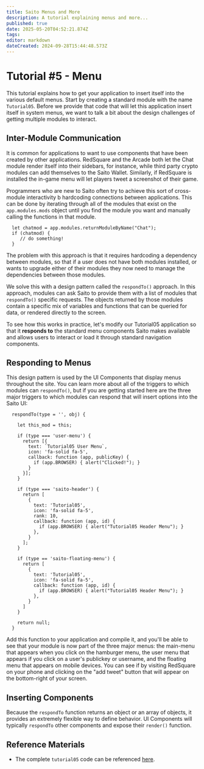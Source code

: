 ```yaml
---
title: Saito Menus and More
description: A tutorial explaining menus and more...
published: true
date: 2025-05-20T04:52:21.874Z
tags: 
editor: markdown
dateCreated: 2024-09-28T15:44:48.573Z
---
```


# Tutorial #5 - Menu

This tutorial explains how to get your application to insert itself into the various default menus. Start by creating a standard module with the name ```Tutorial05```. Before we provide that code that will let this application insert itself in system menus, we want to talk a bit about the design challenges of getting multiple modules to interact.

## Inter-Module Communication

It is common for applications to want to use components that have been created by other applications. RedSquare and the Arcade both let the Chat module render itself into their sidebars, for instance, while third party crypto modules can add themselves to the Saito Wallet. Similarly, if RedSquare is installed the in-game menu will let players tweet a screenshot of their game.

Programmers who are new to Saito often try to achieve this sort of cross-module interactivity b hardcoding connections between applications. This can be done by iterating through all of the modules that exist on the ```app.modules.mods``` object until you find the module you want and manually calling the functions in that module. 

```
  let chatmod = app.modules.returnModuleByName("Chat");
  if (chatmod) {
     // do something!
  }
```

The problem with this approach is that it requires hardcoding a dependency between modules, so that if a user does not have both modules installed, or wants to upgrade either of their modules they now need to manage the dependencies between those modules.

We solve this with a design pattern called the ```respondTo()``` approach. In this approach, modules can ask Saito to provide them with a list of modules that ```respondTo()``` specific requests. The objects returned by those modules contain a specific mix of variables and functions that can be queried for data, or rendered directly to the screen.

To see how this works in practice, let's modify our Tutorial05 application so that it **responds to** the standard menu components  Saito makes available and allows users to interact or load it through standard navigation components.

## Responding to Menus

This design pattern is used by the UI Components that display menus throughout the site. You can learn more about all of the triggers to which modules can ```respondTo()```, but if you are getting started here are the three major triggers to which modules can respond that will insert options into the Saito UI:

```
  respondTo(type = '', obj) {

    let this_mod = this;

    if (type === 'user-menu') {
      return [{
        text: `Tutorial05 User Menu`,
        icon: 'fa-solid fa-5',
        callback: function (app, publicKey) {
          if (app.BROWSER) { alert("Clicked!"); }
        }
      }];
    }

    if (type === 'saito-header') {
      return [
        {
          text: 'Tutorial05',
          icon: 'fa-solid fa-5',
          rank: 10,
          callback: function (app, id) {
            if (app.BROWSER) { alert("Tutorial05 Header Menu"); }
          },
        }
      ];
    }

    if (type == 'saito-floating-menu') {
      return [
        {
          text: 'Tutorial05',
          icon: 'fa-solid fa-5',
          callback: function (app, id) {
            if (app.BROWSER) { alert("Tutorial05 Header Menu"); }
          },
        }
      ]
    }

    return null;
  }
```

Add this function to your application and compile it, and you'll be able to see that your module is now part of the three major menus: the main-menu that appears when you click on the hamburger menu, the user menu that appears if you click on a user's publickey or username, and the floating menu that appears on mobile devices. You can see if by visiting RedSquare on your phone and clicking on the "add tweet" button that will appear on the bottom-right of your screen.

## Inserting Components

Because the ```respondTo``` function returns an object or an array of objects, it provides an extremely flexible way to define behavior. UI Components will typically ```respondTo``` other components and expose their ```render()``` function.



## Reference Materials

- The complete `tutorial05` code can be referenced [here](https://github.com/SaitoTech/saito-lite-rust/tree/master/mods/tutorial05).
<!--
If you would like to test this application without compiling it yourself, you can find a pre-packaged version available for installation into your browser here. Download the file and drag-and-drop it into your browser. The See here for instructions on compiling your own application into this portable format.

You can find the complete source code associated with this tutorial in the default ```/mods``` directory.  Alternately, you can access all of the files in this tutorial by downloading this [ZIP file](/tutorial02.zip). Or just download this application as a [precompiled Saito module](/) and install it into your wallet.
-->